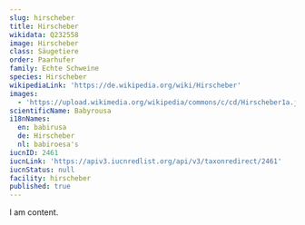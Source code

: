 ```yaml
---
slug: hirscheber
title: Hirscheber
wikidata: Q232558
image: Hirscheber
class: Säugetiere
order: Paarhufer
family: Echte Schweine
species: Hirscheber
wikipediaLink: 'https://de.wikipedia.org/wiki/Hirscheber'
images:
  - 'https://upload.wikimedia.org/wikipedia/commons/c/cd/Hirscheber1a.jpg'
scientificName: Babyrousa
i18nNames:
  en: babirusa
  de: Hirscheber
  nl: babiroesa's
iucnID: 2461
iucnLink: 'https://apiv3.iucnredlist.org/api/v3/taxonredirect/2461'
iucnStatus: null
facility: hirscheber
published: true
---
```


I am content.
